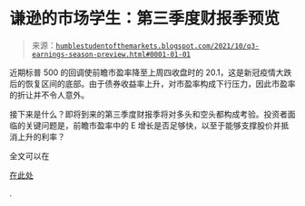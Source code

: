 <!--yml

分类：未分类

日期：2024-05-18 01:54:15

-->

# 谦逊的市场学生：第三季度财报季预览

> 来源：[`humblestudentofthemarkets.blogspot.com/2021/10/q3-earnings-season-preview.html#0001-01-01`](https://humblestudentofthemarkets.blogspot.com/2021/10/q3-earnings-season-preview.html#0001-01-01)

近期标普 500 的回调使前瞻市盈率降至上周四收盘时的 20.1，这是新冠疫情大跌后的恢复区间的底部。由于债券收益率上升，对市盈率构成下行压力，因此市盈率的折让并不令人意外。

接下来是什么？即将到来的第三季度财报季将对多头和空头都构成考验。投资者面临的关键问题是，前瞻市盈率中的 E 增长是否足够快，以至于能够支撑股价并抵消上升的利率？

全文可以在

[在此处](https://humblestudentofthemarkets.com/2021/10/04/q3-earnings-season-preview/)

.
